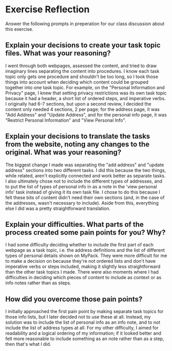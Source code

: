 # Exercise Reflection

Answer the following prompts in preperation for our class discussion about this exercise.

## Explain your decisions to create your task topic files. What was your reasoning?

I went through both webpages, assessed the content, and tried to draw imaginary lines separating the content into procedures. I know each task topic only gets one procedure and shouldn't be too long, so I took those things into account when deciding which content could be grouped together into one task topic. For example, on the "Personal Information and Privacy" page, I knew that setting privacy restrictions was its own task topic because it had a header, a short list of ordered steps, and imperative verbs. I originally had 6-7 sections, but upon a second review, I decided the content only needed 4 sections, 2 per page; for the address page, it was "Add Address" and "Update Address", and for the personal info page, it was "Restrict Personal Information" and "View Personal Info". 

## Explain your decisions to translate the tasks from the website, noting any changes to the original. What was your reasoning?

The biggest change I made was separating the "add address" and "update address" sections into two different tasks. I did this because the two things, while related, aren't explicitly connected and work better as separate tasks. I also ultimately chose not to include the different types of addresses, and to put the list of types of personal info in as a note in the 'view personal info' task instead of giving it its own task file. I chose to do this because I felt these bits of content didn't need their own sections (and, in the case of the addresses, wasn't necessary to include). Aside from this, everything else I did was a pretty straightforward translation. 


## Explain your difficulties. What parts of the process created some pain points for you? Why?

I had some difficulty deciding whether to include the first part of each webpage as a task topic, i.e. the address definitions and the list of different types of personal details shown on MyPack. They were more difficult for me to make a decision on because they're not ordered lists and don't have imperative verbs or steps included, making it slightly less straightforward than the other task topics I made. There were also moments where I had difficulties in deciding which pieces of content to include as context or as info notes rather than as steps. 

## How did you overcome those pain points?

I initially approached the first pain point by making separate task topics for those info lists, but I later decided not to use these at all. Instead, my solution was to include the list of personal info as an info note, and to not include the list of address types at all. For my other difficulty, I aimed for readability and a logical ordering of my information; if it looked better and felt more reasonable to include something as an <info> note rather than as a step, then that's what I did. 

